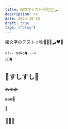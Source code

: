 ```yaml
---
title: 絵文字テスト☺😻👩‍👩‍👧🛹
description: na
date: 2024-10-18
draft: true
tags: ["blog"]
---
```


絵文字のテスト☺😻👩‍👩‍👧🛹❤💛

```
<!-- neko🐈 -->
🍮🍮🐈
``` 

## 🍣すしすし🍣

~~あああ~~  

~~aaa🐰~~  

🍮  

### 🍖🍗🥩